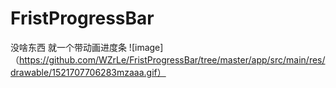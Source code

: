 # FristProgressBar 
没啥东西 就一个带动画进度条
  ![image]（https://github.com/WZrLe/FristProgressBar/tree/master/app/src/main/res/drawable/1521707706283mzaaa.gif）
